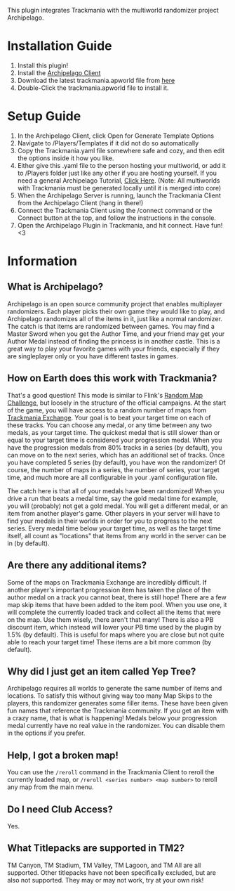 This plugin integrates Trackmania with the multiworld randomizer project Archipelago.

# Installation Guide
1. Install this plugin!
2. Install the [Archipelago Client](https://github.com/ArchipelagoMW/Archipelago/releases)
3. Download the latest trackmania.apworld file from [here](https://github.com/SerialBoxes/ArchipelagoTrackmania/releases)
4. Double-Click the trackmania.apworld file to install it.

# Setup Guide
1. In the Archipelago Client, click Open for Generate Template Options
2. Navigate to <Archipelago Client Installation Folder>/Players/Templates if it did not do so automatically
3. Copy the Trackmania.yaml file somewhere safe and cozy, and then edit the options inside it how you like.
4. Either give this .yaml file to the person hosting your multiworld, or add it to /Players folder just like any other if you are hosting yourself. If you need a general Archipelago Tutorial, [Click Here](https://archipelago.gg/tutorial/Archipelago/setup_en). (Note: All multiworlds with Trackmania must be generated locally until it is merged into core)
5. When the Archipelago Server is running, launch the Trackmania Client from the Archipelago Client (hang in there!)
6. Connect the Trackmania Client using the /connect command or the Connect button at the top, and follow the instructions in the console.
7. Open the Archipelago Plugin in Trackmania, and hit connect. Have fun! <3

# Information
## What is Archipelago?
Archipelago is an open source community project that enables multiplayer randomizers. Each player picks their own game they would like to play, and Archipelago randomizes all of the items in it, just like a normal randomizer. The catch is that items are randomized between games. You may find a Master Sword when you get the Author Time, and your friend may get your Author Medal instead of finding the princess is in another castle. This is a great way to play your favorite games with your friends, especially if they are singleplayer only or you have different tastes in games.

## How on Earth does this work with Trackmania?
That's a good question! This mode is similar to Flink's [Random Map Challenge](https://flinkblog.de/RMC/), but loosely in the structure of the official campaigns. At the start of the game, you will have access to a random number of maps from [Trackmania Exchange](https://trackmania.exchange/). Your goal is to beat your target time on each of these tracks. You can choose any medal, or any time between any two medals, as your target time. The quickest medal that is still slower than or equal to your target time is considered your progression medal. When you have the progression medals from 80% tracks in a series (by default), you can move on to the next series, which has an additional set of tracks. Once you have completed 5 series (by default), you have won the randomizer! Of course, the number of maps in a series, the number of series, your target time, and much more are all configurable in your .yaml configuration file.

The catch here is that all of your medals have been randomized! When you drive a run that beats a medal time, say the gold medal time for example, you will (probably) not get a gold medal. You will get a different medal, or an item from another player's game. Other players in your server will have to find your medals in their worlds in order for you to progress to the next series. Every medal time below your target time, as well as the target time itself, all count as "locations" that items from any world in the server can be in (by default).

## Are there any additional items?
Some of the maps on Trackmania Exchange are incredibly difficult. If another player's important progression item has taken the place of the author medal on a track you cannot beat, there is still hope! There are a few map skip items that have been added to the item pool. When you use one, it will complete the currently loaded track and collect all the items that were on the map. Use them wisely, there aren't that many! There is also a PB discount item, which instead will lower your PB time used by the plugin by 1.5% (by default). This is useful for maps where you are close but not quite able to reach your target time! These items are a bit more common (by default).

## Why did I just get an item called Yep Tree?
Archipelago requires all worlds to generate the same number of items and locations. To satisfy this without giving way too many Map Skips to the players, this randomizer generates some filler items. These have been given fun names that reference the Trackmania community. If you get an item with a crazy name, that is what is happening! Medals below your progression medal currently have no real value in the randomizer. You can disable them in the options if you prefer.

## Help, I got a broken map!
You can use the `/reroll` command in the Trackmania Client to reroll the currently loaded map, or `/reroll <series number> <map number>` to reroll any map from the main menu.

## Do I need Club Access?
Yes.

## What Titlepacks are supported in TM2?
TM Canyon, TM Stadium, TM Valley, TM Lagoon, and TM All are all supported. Other titlepacks have not been specifically excluded, but are also not supported. They may or may not work, try at your own risk!
